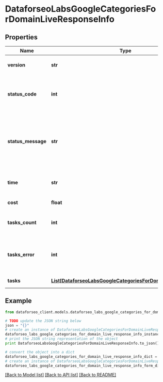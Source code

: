 # DataforseoLabsGoogleCategoriesForDomainLiveResponseInfo


## Properties

Name | Type | Description | Notes
------------ | ------------- | ------------- | -------------
**version** | **str** | the current version of the API | [optional] 
**status_code** | **int** | general status code you can find the full list of the response codes here | [optional] 
**status_message** | **str** | general informational message you can find the full list of general informational messages here | [optional] 
**time** | **str** | total execution time, seconds | [optional] 
**cost** | **float** | total tasks cost, USD | [optional] 
**tasks_count** | **int** | the number of tasks in the tasks array | [optional] 
**tasks_error** | **int** | the number of tasks in the tasks array returned with an error | [optional] 
**tasks** | [**List[DataforseoLabsGoogleCategoriesForDomainLiveTaskInfo]**](DataforseoLabsGoogleCategoriesForDomainLiveTaskInfo.md) | array of tasks | [optional] 

## Example

```python
from dataforseo_client.models.dataforseo_labs_google_categories_for_domain_live_response_info import DataforseoLabsGoogleCategoriesForDomainLiveResponseInfo

# TODO update the JSON string below
json = "{}"
# create an instance of DataforseoLabsGoogleCategoriesForDomainLiveResponseInfo from a JSON string
dataforseo_labs_google_categories_for_domain_live_response_info_instance = DataforseoLabsGoogleCategoriesForDomainLiveResponseInfo.from_json(json)
# print the JSON string representation of the object
print DataforseoLabsGoogleCategoriesForDomainLiveResponseInfo.to_json()

# convert the object into a dict
dataforseo_labs_google_categories_for_domain_live_response_info_dict = dataforseo_labs_google_categories_for_domain_live_response_info_instance.to_dict()
# create an instance of DataforseoLabsGoogleCategoriesForDomainLiveResponseInfo from a dict
dataforseo_labs_google_categories_for_domain_live_response_info_form_dict = dataforseo_labs_google_categories_for_domain_live_response_info.from_dict(dataforseo_labs_google_categories_for_domain_live_response_info_dict)
```
[[Back to Model list]](../README.md#documentation-for-models) [[Back to API list]](../README.md#documentation-for-api-endpoints) [[Back to README]](../README.md)


